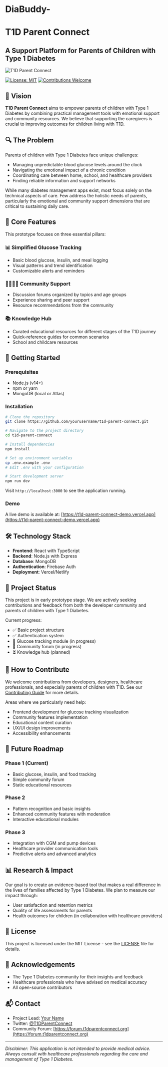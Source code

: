 # DiaBuddy-
# T1D Parent Connect

## A Support Platform for Parents of Children with Type 1 Diabetes

![T1D Parent Connect](https://api.placeholder.com/600/300)

[![License: MIT](https://img.shields.io/badge/License-MIT-blue.svg)](https://opensource.org/licenses/MIT)
[![Contributions Welcome](https://img.shields.io/badge/contributions-welcome-brightgreen.svg)](CONTRIBUTING.md)

## 🌟 Vision

**T1D Parent Connect** aims to empower parents of children with Type 1 Diabetes by combining practical management tools with emotional support and community resources. We believe that supporting the caregivers is crucial to improving outcomes for children living with T1D.

## 🔍 The Problem

Parents of children with Type 1 Diabetes face unique challenges:

- Managing unpredictable blood glucose levels around the clock
- Navigating the emotional impact of a chronic condition
- Coordinating care between home, school, and healthcare providers
- Finding reliable information and support networks

While many diabetes management apps exist, most focus solely on the technical aspects of care. Few address the holistic needs of parents, particularly the emotional and community support dimensions that are critical to sustaining daily care.

## 🎯 Core Features

This prototype focuses on three essential pillars:

### 📊 Simplified Glucose Tracking
- Basic blood glucose, insulin, and meal logging
- Visual patterns and trend identification
- Customizable alerts and reminders

### 👨‍👩‍👧‍👦 Community Support
- Discussion forums organized by topics and age groups
- Experience sharing and peer support
- Resource recommendations from the community

### 📚 Knowledge Hub
- Curated educational resources for different stages of the T1D journey
- Quick-reference guides for common scenarios
- School and childcare resources

## 🚀 Getting Started

### Prerequisites
- Node.js (v14+)
- npm or yarn
- MongoDB (local or Atlas)

### Installation

```bash
# Clone the repository
git clone https://github.com/yourusername/t1d-parent-connect.git

# Navigate to the project directory
cd t1d-parent-connect

# Install dependencies
npm install

# Set up environment variables
cp .env.example .env
# Edit .env with your configuration

# Start development server
npm run dev
```

Visit `http://localhost:3000` to see the application running.

### Demo

A live demo is available at: [https://t1d-parent-connect-demo.vercel.app](https://t1d-parent-connect-demo.vercel.app)

## 🛠️ Technology Stack

- **Frontend**: React with TypeScript
- **Backend**: Node.js with Express
- **Database**: MongoDB
- **Authentication**: Firebase Auth
- **Deployment**: Vercel/Netlify

## 📝 Project Status

This project is in early prototype stage. We are actively seeking contributions and feedback from both the developer community and parents of children with Type 1 Diabetes.

Current progress:
- ✅ Basic project structure
- ✅ Authentication system
- 🚧 Glucose tracking module (in progress)
- 🚧 Community forum (in progress)
- ⏳ Knowledge hub (planned)

## 👥 How to Contribute

We welcome contributions from developers, designers, healthcare professionals, and especially parents of children with T1D. See our [Contributing Guide](CONTRIBUTING.md) for more details.

Areas where we particularly need help:
- Frontend development for glucose tracking visualization
- Community features implementation
- Educational content curation
- UX/UI design improvements
- Accessibility enhancements

## 🔮 Future Roadmap

### Phase 1 (Current)
- Basic glucose, insulin, and food tracking
- Simple community forum
- Static educational resources

### Phase 2
- Pattern recognition and basic insights
- Enhanced community features with moderation
- Interactive educational modules

### Phase 3
- Integration with CGM and pump devices
- Healthcare provider communication tools
- Predictive alerts and advanced analytics

## 📊 Research & Impact

Our goal is to create an evidence-based tool that makes a real difference in the lives of families affected by Type 1 Diabetes. We plan to measure our impact through:

- User satisfaction and retention metrics
- Quality of life assessments for parents
- Health outcomes for children (in collaboration with healthcare providers)

## 📜 License

This project is licensed under the MIT License - see the [LICENSE](LICENSE) file for details.

## 🙏 Acknowledgements

- The Type 1 Diabetes community for their insights and feedback
- Healthcare professionals who have advised on medical accuracy
- All open-source contributors

## 📬 Contact

- Project Lead: [Your Name](mailto:your.email@example.com)
- Twitter: [@T1DParentConnect](https://twitter.com/T1DParentConnect)
- Community Forum: [https://forum.t1dparentconnect.org](https://forum.t1dparentconnect.org)

---

*Disclaimer: This application is not intended to provide medical advice. Always consult with healthcare professionals regarding the care and management of Type 1 Diabetes.*
